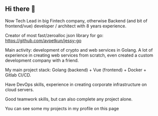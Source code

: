 ## Hi there 👋

Now Tech Lead in big Fintech company, otherwise Backend (and bit of frontend/vue) developer / architect with 8 years experience.

Creator of most fast/zeroalloc json library for go: https://github.com/avpetkun/jessy-go

Main activity: development of crypto and web services in Golang. A lot of experience in creating web services from scratch, even created a custom development company with a friend.

My main project stack: Golang (backend) + Vue (frontend) + Docker + Gitlab CI/CD.

Have DevOps skills, experience in creating corporate infrastructure on cloud servers.

Good teamwork skills, but can also complete any project alone.

You can see some my projects in my profile on this page
